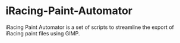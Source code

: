 # iRacing-Paint-Automator
iRacing Paint Automator is a set of scripts to streamline the export of iRacing paint files using GIMP. 
